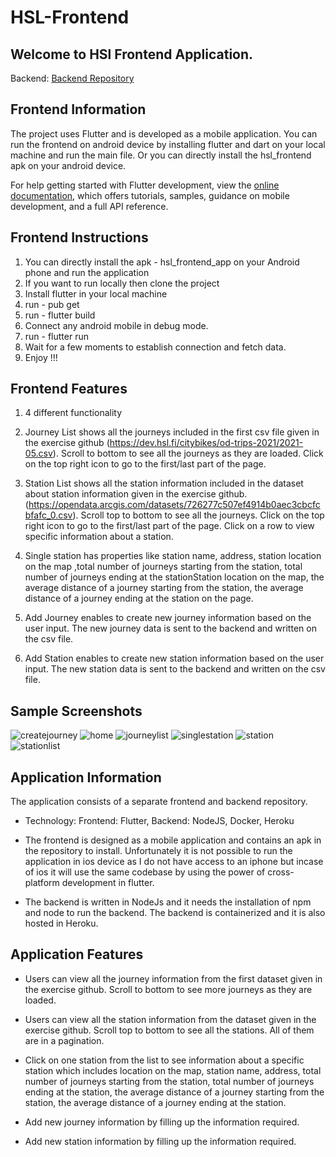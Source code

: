 # HSL-Frontend

## Welcome to HSl Frontend Application.

Backend: [Backend Repository](https://github.com/Ahmad-Imam/HSL-Backend)

## Frontend Information

The project uses Flutter and is developed as a mobile application. You can run the frontend on android device by installing flutter and dart on your local machine and run the main file. Or you can directly install the hsl_frontend apk on your android device.

For help getting started with Flutter development, view the
[online documentation](https://docs.flutter.dev/), which offers tutorials,
samples, guidance on mobile development, and a full API reference.

## Frontend Instructions

1. You can directly install the apk - hsl_frontend_app on your Android phone and run the application
2. If you want to run locally then clone the project
3. Install flutter in your local machine
4. run - pub get
5. run - flutter build
6. Connect any android mobile in debug mode.
7. run - flutter run
8. Wait for a few moments to establish connection and fetch data.
9. Enjoy !!!

## Frontend Features

1. 4 different functionality

2. Journey List shows all the journeys included in the first csv file given in the exercise github (https://dev.hsl.fi/citybikes/od-trips-2021/2021-05.csv). Scroll to bottom to see all the journeys as they are loaded. Click on the top right icon to go to the first/last part of the page.

3. Station List shows all the station information included in the dataset about station information given in the exercise github. (https://opendata.arcgis.com/datasets/726277c507ef4914b0aec3cbcfcbfafc_0.csv). Scroll top to bottom to see all the journeys. Click on the top right icon to go to the first/last part of the page. Click on a row to view specific information about a station.

4. Single station has properties like station name, address, station location on the map ,total number of journeys starting from the station, total number of journeys ending at the stationStation location on the map, the average distance of a journey starting from the station, the average distance of a journey ending at the station on the page.

5. Add Journey enables to create new journey information based on the user input. The new journey data is sent to the backend and written on the csv file.

6. Add Station enables to create new station information based on the user input. The new station data is sent to the backend and written on the csv file.

## Sample Screenshots

![createjourney](https://github.com/Ahmad-Imam/HSL-Backend-APP/assets/38004971/7ea713f0-ae69-41bf-a622-644e95ef9562)
![home](https://github.com/Ahmad-Imam/HSL-Backend-APP/assets/38004971/563f9bae-a0ba-4f4b-a2b8-9e207066ea61)
![journeylist](https://github.com/Ahmad-Imam/HSL-Backend-APP/assets/38004971/a6066347-0a37-4366-824c-86d4013e1c4e)
![singlestation](https://github.com/Ahmad-Imam/HSL-Backend-APP/assets/38004971/13142419-d611-45d2-8f6c-c1473a919a87)
![station](https://github.com/Ahmad-Imam/HSL-Backend-APP/assets/38004971/6d7de069-5955-4cc7-93cd-b9687f390863)
![stationlist](https://github.com/Ahmad-Imam/HSL-Backend-APP/assets/38004971/2ab7bc04-9686-402f-91f4-29fe637aeff7)

## Application Information

The application consists of a separate frontend and backend repository.

- Technology: Frontend: Flutter, Backend: NodeJS, Docker, Heroku

- The frontend is designed as a mobile application and contains an apk in the repository to install. Unfortunately it is not possible to run the application in ios device as I do not have access to an iphone but incase of ios it will use the same codebase by using the power of cross-platform development in flutter.

- The backend is written in NodeJs and it needs the installation of npm and node to run the backend. The backend is containerized and it is also hosted in Heroku.

## Application Features

- Users can view all the journey information from the first dataset given in the exercise github. Scroll to bottom to see more journeys as they are loaded.

- Users can view all the station information from the dataset given in the exercise github. Scroll top to bottom to see all the stations. All of them are in a pagination.

- Click on one station from the list to see information about a specific station which includes location on the map, station name, address, total number of journeys starting from the station, total number of journeys ending at the station, the average distance of a journey starting from the station, the average distance of a journey ending at the station.

- Add new journey information by filling up the information required.

- Add new station information by filling up the information required.
